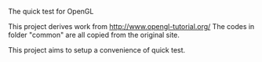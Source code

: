 The quick test for OpenGL

This project derives work from http://www.opengl-tutorial.org/ The codes in folder "common" are all copied from the original site.

This project aims to setup a convenience of quick test.
